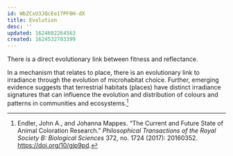 ```yaml
---
id: WbZCxU3JQcEe17PF0H-dX
title: Evolution
desc: ''
updated: 1624602264563
created: 1624532703399
---
```


There is a direct evolutionary link between fitness and reflectance.

In a mechanism that relates to place, there is an evolutionary link to irradiance through the evolution of microhabitat choice. Further, emerging evidence suggests that terrestrial habitats (places) have distinct irradiance signatures that can influence the evolution and distribution of colours and patterns in communities and ecosystems.[^1]

[^1]: Endler, John A., and Johanna Mappes. “The Current and Future State of Animal Coloration Research.” _Philosophical Transactions of the Royal Society B: Biological Sciences_ 372, no. 1724 (2017): 20160352. https://doi.org/10/gjp9pd.
